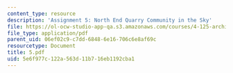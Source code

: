 ```yaml
---
content_type: resource
description: 'Assignment 5: North End Quarry Community in the Sky'
file: https://ol-ocw-studio-app-qa.s3.amazonaws.com/courses/4-125-architecture-studio-building-in-landscapes-fall-2002/5e6f977c122a563d11b716eb1192cba1_5.pdf
file_type: application/pdf
parent_uid: 06ef02c9-c7dd-6848-6e16-706c6e8af69c
resourcetype: Document
title: 5.pdf
uid: 5e6f977c-122a-563d-11b7-16eb1192cba1
---
```

